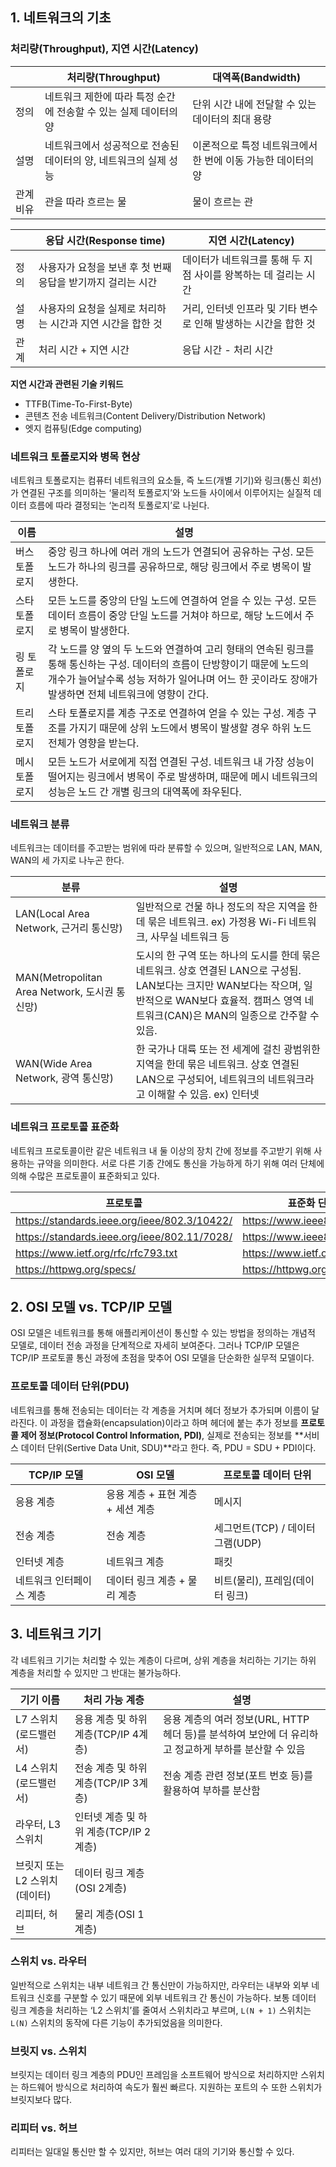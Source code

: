 ## 1. 네트워크의 기초

### 처리량(Throughput), 지연 시간(Latency)

|  | 처리량(Throughput) | 대역폭(Bandwidth) |
| --- | --- | --- |
| 정의 | 네트워크 제한에 따라 특정 순간에 전송할 수 있는 실제 데이터의 양 | 단위 시간 내에 전달할 수 있는 데이터의 최대 용량 |
| 설명 | 네트워크에서 성공적으로 전송된 데이터의 양, 네트워크의 실제 성능 | 이론적으로 특정 네트워크에서 한 번에 이동 가능한 데이터의 양 |
| 관계 비유 | 관을 따라 흐르는 물 | 물이 흐르는 관 |

|  | 응답 시간(Response time) | 지연 시간(Latency) |
| --- | --- | --- |
| 정의 | 사용자가 요청을 보낸 후 첫 번째 응답을 받기까지 걸리는 시간 | 데이터가 네트워크를 통해 두 지점 사이를 왕복하는 데 걸리는 시간 |
| 설명 | 사용자의 요청을 실제로 처리하는 시간과 지연 시간을 합한 것 | 거리, 인터넷 인프라 및 기타 변수로 인해 발생하는 시간을 합한 것 |
| 관계 | 처리 시간 + 지연 시간 | 응답 시간 - 처리 시간 |

**지연 시간과 관련된 기술 키워드**

- TTFB(Time-To-First-Byte)
- 콘텐츠 전송 네트워크(Content Delivery/Distribution Network)
- 엣지 컴퓨팅(Edge computing)

### 네트워크 토폴로지와 병목 현상

네트워크 토폴로지는 컴퓨터 네트워크의 요소들, 즉 노드(개별 기기)와 링크(통신 회선)가 연결된 구조를 의미하는 ‘물리적 토폴로지’와 노드들 사이에서 이루어지는 실질적 데이터 흐름에 따라 결정되는 ‘논리적 토폴로지’로 나뉜다.

| 이름 | 설명 |
| --- | --- |
| 버스 토폴로지 | 중앙 링크 하나에 여러 개의 노드가 연결되어 공유하는 구성. 모든 노드가 하나의 링크를 공유하므로, 해당 링크에서 주로 병목이 발생한다. |
| 스타 토폴로지 | 모든 노드를 중앙의 단일 노드에 연결하여 얻을 수 있는 구성. 모든 데이터 흐름이 중앙 단일 노드를 거쳐야 하므로, 해당 노드에서 주로 병목이 발생한다. |
| 링 토폴로지 | 각 노드를 양 옆의 두 노드와 연결하여 고리 형태의 연속된 링크를 통해 통신하는 구성. 데이터의 흐름이 단방향이기 때문에 노드의 개수가 늘어날수록 성능 저하가 일어나며 어느 한 곳이라도 장애가 발생하면 전체 네트워크에 영향이 간다. |
| 트리 토폴로지 | 스타 토폴로지를 계층 구조로 연결하여 얻을 수 있는 구성. 계층 구조를 가지기 때문에 상위 노드에서 병목이 발생할 경우 하위 노드 전체가 영향을 받는다. |
| 메시 토폴로지 | 모든 노드가 서로에게 직접 연결된 구성. 네트워크 내 가장 성능이 떨어지는 링크에서 병목이 주로 발생하며, 때문에 메시 네트워크의 성능은 노드 간 개별 링크의 대역폭에 좌우된다. |

### 네트워크 분류

네트워크는 데이터를 주고받는 범위에 따라 분류할 수 있으며, 일반적으로 LAN, MAN, WAN의 세 가지로 나누곤 한다. 

| 분류 | 설명 |
| --- | --- |
| LAN(Local Area Network, 근거리 통신망) | 일반적으로 건물 하나 정도의 작은 지역을 한데 묶은 네트워크. ex) 가정용 Wi-Fi 네트워크, 사무실 네트워크 등 |
| MAN(Metropolitan Area Network, 도시권 통신망) | 도시의 한 구역 또는 하나의 도시를 한데 묶은 네트워크. 상호 연결된 LAN으로 구성됨. LAN보다는 크지만 WAN보다는 작으며, 일반적으로 WAN보다 효율적. 캠퍼스 영역 네트워크(CAN)은 MAN의 일종으로 간주할 수 있음. |
| WAN(Wide Area Network, 광역 통신망) | 한 국가나 대륙 또는 전 세계에 걸친 광범위한 지역을 한데 묶은 네트워크. 상호 연결된 LAN으로 구성되어, 네트워크의 네트워크라고 이해할 수 있음. ex) 인터넷 |

### 네트워크 프로토콜 표준화

네트워크 프로토콜이란 같은 네트워크 내 둘 이상의 장치 간에 정보를 주고받기 위해 사용하는 규약을 의미한다. 서로 다른 기종 간에도 통신을 가능하게 하기 위해 여러 단체에 의해 수많은 프로토콜이 표준화되고 있다.

| 프로토콜 | 표준화 단체 |
| --- | --- |
| https://standards.ieee.org/ieee/802.3/10422/ | https://www.ieee802.org/3/ |
| https://standards.ieee.org/ieee/802.11/7028/ | https://www.ieee802.org/11/ |
| https://www.ietf.org/rfc/rfc793.txt | https://www.ietf.org/ |
| https://httpwg.org/specs/ | https://httpwg.org/ |

## 2. OSI 모델 vs. TCP/IP 모델

OSI 모델은 네트워크를 통해 애플리케이션이 통신할 수 있는 방법을 정의하는 개념적 모델로, 데이터 전송 과정을 단계적으로 자세히 보여준다. 그러나 TCP/IP 모델은 TCP/IP 프로토콜 통신 과정에 초점을 맞추어 OSI 모델을 단순화한 실무적 모델이다.

### 프로토콜 데이터 단위(PDU)

네트워크를 통해 전송되는 데이터는 각 계층을 거치며 헤더 정보가 추가되며 이름이 달라진다. 이 과정을 캡슐화(encapsulation)이라고 하며 헤더에 붙는 추가 정보를 **프로토콜 제어 정보(Protocol Control Information, PDI)**, 실제로 전송되는 정보를 **서비스 데이터 단위(Sertive Data Unit, SDU)**라고 한다. 즉, PDU = SDU + PDI이다.

| TCP/IP 모델 | OSI 모델 | 프로토콜 데이터 단위 |
| --- | --- | --- |
| 응용 계층 | 응용 계층 + 표현 계층 + 세션 계층 | 메시지 |
| 전송 계층 | 전송 계층 | 세그먼트(TCP) / 데이터그램(UDP) |
| 인터넷 계층 | 네트워크 계층 | 패킷 |
| 네트워크 인터페이스 계층 | 데이터 링크 계층 + 물리 계층 | 비트(물리), 프레임(데이터 링크) |

## 3. 네트워크 기기

각 네트워크 기기는 처리할 수 있는 계층이 다르며, 상위 계층을 처리하는 기기는 하위 계층을 처리할 수 있지만 그 반대는 불가능하다.

| 기기 이름 | 처리 가능 계층 | 설명 |
| --- | --- | --- |
| L7 스위치(로드밸런서) | 응용 계층 및 하위 계층(TCP/IP 4계층) | 응용 계층의 여러 정보(URL, HTTP 헤더 등)를 분석하여 보안에 더 유리하고 정교하게 부하를 분산할 수 있음 |
| L4 스위치(로드밸런서) | 전송 계층 및 하위 계층(TCP/IP 3계층) | 전송 계층 관련 정보(포트 번호 등)를 활용하여 부하를 분산함 |
| 라우터, L3 스위치 | 인터넷 계층 및 하위 계층(TCP/IP 2계층) |  |
| 브릿지 또는 L2 스위치(데이터) | 데이터 링크 계층(OSI 2계층) |  |
| 리피터, 허브 | 물리 계층(OSI 1계층) |  |

### 스위치 vs. 라우터

일반적으로 스위치는 내부 네트워크 간 통신만이 가능하지만, 라우터는 내부와 외부 네트워크 신호를 구분할 수 있기 때문에 외부 네트워크 간 통신이 가능하다. 보통 데이터 링크 계층을 처리하는 ‘L2 스위치’를 줄여서 스위치라고 부르며, `L(N + 1)` 스위치는 `L(N)` 스위치의 동작에 다른 기능이 추가되었음을 의미한다.

### 브릿지 vs. 스위치

브릿지는 데이터 링크 계층의 PDU인 프레임을 소프트웨어 방식으로 처리하지만 스위치는 하드웨어 방식으로 처리하여 속도가 훨씬 빠르다. 지원하는 포트의 수 또한 스위치가 브릿지보다 많다.

### 리피터 vs. 허브

리피터는 일대일 통신만 할 수 있지만, 허브는 여러 대의 기기와 통신할 수 있다.